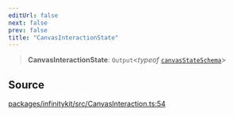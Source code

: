 ```yaml
---
editUrl: false
next: false
prev: false
title: "CanvasInteractionState"
---
```


> **CanvasInteractionState**: `Output`\<*typeof* [`canvasStateSchema`](../variables/canvasStateSchema.md)\>

## Source

[packages/infinitykit/src/CanvasInteraction.ts:54](https://github.com/nodenogg-in/alpha-p2p/blob/265a0e2/packages/infinitykit/src/CanvasInteraction.ts#L54)
